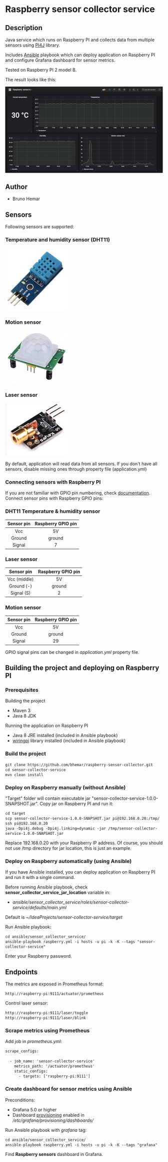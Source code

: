 # Raspberry sensor collector service 

## Description

Java service which runs on Raspberry PI and collects data from multiple sensors using [PI4J](https://github.com/Pi4J/pi4j) library.

Includes [Ansible](https://www.ansible.com/) playbook which can deploy application on Raspberry PI and configure Grafana dashboard for sensor metrics.

Tested on Raspberry PI 2 model B.

The result looks like this:

![GrafanaDashboard](./images/grafana_dashboard.jpg)

## Author

* Bruno Hemar 

## Sensors

Following sensors are supported:

### Temperature and humidity sensor (DHT11) 
![DHT11](./images/dht11_temperature_humidity_sensor.jpg) 
### Motion sensor 
![MotionSensor](./images/motion_sensor.jpg) 
### Laser sensor 
![LaserSensor](./images/laser_sensor.jpg) 

By default, application will read data from all sensors. If you don't have all sensors, disable missing ones through property file (application.yml) 

### Connecting sensors with Raspberry PI

If you are not familiar with GPIO pin numbering, check [documentation](https://www.raspberrypi.org/documentation/usage/gpio/). 
Connect sensor pins with Raspberry GPIO pins:

### DHT11 Temperature & humidity sensor

| Sensor pin |Raspberry GPIO pin|
|:----------:|:----------------:|
|    Vcc     |        5V        |
|   Ground   |      ground      |
|   Signal   |         7        |

### Laser sensor

|   Sensor pin    | Raspberry GPIO pin |
|:---------------:|:------------------:|
|   Vcc (middle)  |         5V         |
|    Ground (-)   |       ground       |
|    Signal (S)   |          2         |

### Motion sensor

| Sensor pin | Raspberry GPIO pin |
|:----------:|:------------------:|
|     Vcc    |         5V         |
|   Ground   |       ground       |
|   Signal   |         29         |

GPIO signal pins can be changed in _application.yml_ property file.

## Building the project and deploying on Raspberry PI

### Prerequisites

Building the project

* Maven 3
* Java 8 JDK 

Running the application on Raspberry PI

* Java 8 JRE installed (included in Ansible playbook)
* [wiringpi](http://wiringpi.com/download-and-install/) library installed (included in Ansible playbook)

### Build the project

```
git clone https://github.com/bhemar/raspberry-sensor-collector.git
cd sensor-collector-service
mvn clean install
```

### Deploy on Raspberry manually (without Ansible)

"Target" folder will contain executable jar "sensor-collector-service-1.0.0-SNAPSHOT.jar". Copy jar on Raspberry PI and run it:

```
cd target
scp sensor-collector-service-1.0.0-SNAPSHOT.jar pi@192.168.0.20:/tmp/
ssh pi@192.168.0.20
java -Dpi4j.debug -Dpi4j.linking=dynamic -jar /tmp/sensor-collector-service-1.0.0-SNAPSHOT.jar

```
Replace 192.168.0.20 with your Raspberry IP address. Of course, you should not use /tmp directory for jar location, this is just an example.


### Deploy on Raspberry automatically (using Ansible)

If you have Ansible installed, you can deploy application on Raspberry PI and run it with a single command.

Before running Ansible playbook, check **sensor_collector_service_jar_location** variable in:
 
 * _ansible/sensor_collector_service/roles/sensor-collector-service/defaults/main.yml_ 
 
Default is _~/IdeaProjects/sensor-collector-service/target_

Run Ansible playbook:

```
cd ansible/sensor_collector_service/
ansible-playbook raspberry.yml -i hosts -u pi -k -K --tags "sensor-collector-service"
```

Enter your Raspberry password. 


## Endpoints

The metrics are exposed in Prometheus format:

```
http://raspberry-pi:9111/actuator/prometheus
```

Control laser sensor:

```
http://raspberry-pi:9111/laser/toggle
http://raspberry-pi:9111/laser/blink
```

### Scrape metrics using Prometheus

Add job in _prometheus.yml_:

```
scrape_configs:

  - job_name: 'sensor-collector-service'
    metrics_path: '/actuator/prometheus'
    static_configs:
      - targets: ['raspberry-pi:9111']
```

### Create dashboard for sensor metrics using Ansible

Preconditions:

* Grafana 5.0 or higher
* Dashboard [provisioning]('http://docs.grafana.org/administration/provisioning/') enabled in _/etc/grafana/provisioning/dashboards/_

Run Ansible playbook with _grafana_ tag:
```
cd ansible/sensor_collector_service/
ansible-playbook raspberry.yml -i hosts -u pi -k -K --tags "grafana"
```

Find **Raspberry sensors** dashboard in Grafana.

